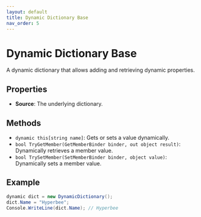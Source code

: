 ```yaml
---
layout: default
title: Dynamic Dictionary Base 
nav_order: 5
---
```


# Dynamic Dictionary Base

A dynamic dictionary that allows adding and retrieving dynamic properties.

## Properties
- **Source**: The underlying dictionary.

## Methods
- `dynamic this[string name]`: Gets or sets a value dynamically.
- `bool TryGetMember(GetMemberBinder binder, out object result)`: Dynamically retrieves a member value.
- `bool TrySetMember(SetMemberBinder binder, object value)`: Dynamically sets a member value.

## Example
```csharp
dynamic dict = new DynamicDictionary();
dict.Name = "Hyperbee";
Console.WriteLine(dict.Name); // Hyperbee
```
